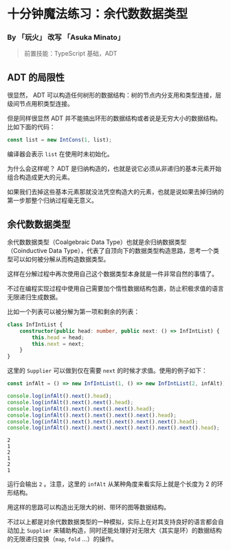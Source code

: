# 十分钟魔法练习：余代数数据类型

### By 「玩火」 改写 「Asuka Minato」

> 前置技能：TypeScript 基础，ADT

## ADT 的局限性

很显然， ADT 可以构造任何树形的数据结构：树的节点内分支用和类型连接，层级间节点用积类型连接。

但是同样很显然 ADT 并不能搞出环形的数据结构或者说是无穷大小的数据结构。比如下面的代码：

<!-- verifier:skip -->
```ts
const list = new IntCons(1, list);
```

编译器会表示 `list` 在使用时未初始化。

为什么会这样呢？ ADT 是归纳构造的，也就是说它必须从非递归的基本元素开始组合构造成更大的元素。

如果我们去掉这些基本元素那就没法凭空构造大的元素，也就是说如果去掉归纳的第一步那整个归纳过程毫无意义。

## 余代数数据类型

余代数数据类型（Coalgebraic Data Type）也就是余归纳数据类型（Coinductive Data Type），代表了自顶向下的数据类型构造思路，思考一个类型可以如何被分解从而构造数据类型。

这样在分解过程中再次使用自己这个数据类型本身就是一件非常自然的事情了。

不过在编程实现过程中使用自己需要加个惰性数据结构包裹，防止积极求值的语言无限递归生成数据。

比如一个列表可以被分解为第一项和剩余的列表：

<!-- #inf -->
```ts
class InfIntList {
	constructor(public head: number, public next: () => InfIntList) {
		this.head = head;
		this.next = next;
	}
}
```

这里的 `Supplier` 可以做到仅在需要 `next` 的时候才求值。使用的例子如下：

<!-- verifier:prepend-id-to-following:inf -->
<!-- #inflist -->
```ts
const infAlt = () => new InfIntList(1, () => new InfIntList(2, infAlt));
```

<!-- verifier:prepend-id-to-following:inflist -->
<!-- #test -->
```ts
console.log(infAlt().next().head);
console.log(infAlt().next().next().head);
console.log(infAlt().next().next().next().head);
console.log(infAlt().next().next().next().next().head);
console.log(infAlt().next().next().next().next().next().head);
console.log(infAlt().next().next().next().next().next().next().head);
```
<!-- #test-output -->
```
2
1
2
1
2
1
```

运行会输出 `2` 。注意，这里的 `infAlt` 从某种角度来看实际上就是个长度为 2 的环形结构。

用这样的思路可以构造出无限大的树、带环的图等数据结构。

不过以上都是对余代数数据类型的一种模拟，实际上在对其支持良好的语言都会自动加上 `Supplier` 来辅助构造，同时还能处理好对无限大（其实是环）的数据结构的无限递归变换（`map`, `fold` ...）的操作。